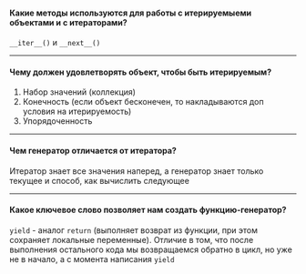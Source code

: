 #### Какие методы используются для работы с итерируемыеми объектами и с итераторами?
`__iter__()` и `__next__()`
***
#### Чему должен удовлетворять объект, чтобы быть итерируемым?
1. Набор значений (коллекция)
2. Конечность (если объект бесконечен, то накладываются доп условия на итерируемость)
3. Упорядоченность
***
#### Чем генератор отличается от итератора?
Итератор знает все значения наперед, а генератор знает только текущее и способ, как вычислить следующее
***
#### Какое ключевое слово позволяет нам создать функцию-генератор?

`yield` - аналог `return` (выполняет возврат из функции, при этом сохраняет локальные переменные). Отличие в том, что после выполнения остального кода мы возвращаемся обратно в цикл, но уже не в начало, а с момента написания `yield`